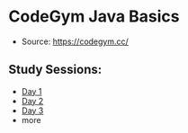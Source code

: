 # CodeGym Java Basics
* Source: https://codegym.cc/  

## Study Sessions: 
- [Day 1](https://github.com/EO4wellness/T-I-L/blob/main/JAVA/CodeGym/01_Day1.md)
- [Day 2](https://github.com/EO4wellness/T-I-L/blob/main/JAVA/CodeGym/01_Day2.md) 
- [Day 3](https://github.com/EO4wellness/T-I-L/blob/main/JAVA/CodeGym/01_Day3.md)
- more 

